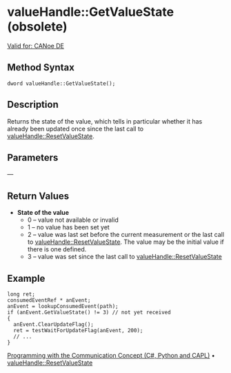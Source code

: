 # valueHandle::GetValueState (obsolete)

[Valid for: CANoe DE](../../../Shared/FeatureAvailability.md)

## Method Syntax

```plaintext
dword valueHandle::GetValueState();
```

## Description

Returns the state of the value, which tells in particular whether it has already been updated once since the last call to [valueHandle::ResetValueState](CAPLfunctionValueResetValueState.md).

## Parameters

—

## Return Values

- **State of the value**
  - 0 – value not available or invalid
  - 1 – no value has been set yet
  - 2 – value was last set before the current measurement or the last call to [valueHandle::ResetValueState](CAPLfunctionValueResetValueState.md). The value may be the initial value if there is one defined.
  - 3 – value was set since the last call to [valueHandle::ResetValueState](CAPLfunctionValueResetValueState.md)

## Example

```plaintext
long ret;
consumedEventRef * anEvent;
anEvent = lookupConsumedEvent(path);
if (anEvent.GetValueState() != 3) // not yet received
{
  anEvent.ClearUpdateFlag();
  ret = testWaitForUpdateFlag(anEvent, 200);
  // ...
}
```

[Programming with the Communication Concept (C#, Python and CAPL)](../../../CANoeCANalyzer/CommunicationConcept/Programming/CCP.md) • [valueHandle::ResetValueState](CAPLfunctionValueResetValueState.md)
